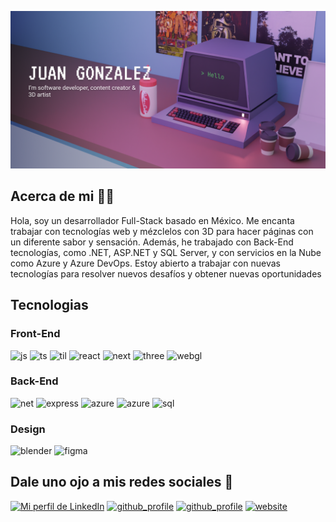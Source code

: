 
![Banner Image](./portfolio_banner2.png)
<br />

## Acerca de mi 🧑‍💻
Hola, soy un desarrollador Full-Stack basado en México. Me encanta trabajar con tecnologías web y mézclelos con 3D para hacer páginas con un diferente sabor y sensación.
Además, he trabajado con Back-End tecnologías, como .NET, ASP.NET y SQL Server, y con servicios en la Nube como Azure y Azure DevOps. 
Estoy abierto a trabajar con nuevas tecnologías para resolver nuevos desafíos y obtener nuevas oportunidades

## Tecnologias
### Front-End
<img src="https://img.shields.io/badge/JavaScript-323330?style=for-the-badge&logo=javascript&logoColor=F7DF1E" alt="js"></img>
<img src="https://img.shields.io/badge/TypeScript-007ACC?style=for-the-badge&logo=typescript&logoColor=white" alt="ts"></img>
<img src="https://img.shields.io/badge/Tailwind_CSS-38B2AC?style=for-the-badge&logo=tailwind-css&logoColor=white" alt="til"></img>
<img src="https://img.shields.io/badge/React-20232A?style=for-the-badge&logo=react&logoColor=61DAFB" alt="react"></img>
<img src="https://img.shields.io/badge/next.js-000000?style=for-the-badge&logo=nextdotjs&logoColor=white" alt="next"></img>
<img src="https://img.shields.io/badge/ThreeJs-black?style=for-the-badge&logo=three.js&logoColor=white" alt="three"></img>
<img src="https://img.shields.io/badge/WebGL-ffffff?style=for-the-badge&logo=webgl&logoColor=990000" alt="webgl"></img>

### Back-End
<img src="https://img.shields.io/badge/.NET-512BD4?style=for-the-badge&logo=dotnet&logoColor=white" alt="net"> </img>
<img src="https://img.shields.io/badge/Express.js-000000?style=for-the-badge&logo=express&logoColor=white" alt="express"> </img>
<img src="https://img.shields.io/badge/microsoft%20azure-0089D6?style=for-the-badge&logo=microsoft-azure&logoColor=white" alt="azure"></img>
<img src="https://img.shields.io/badge/Azure_DevOps-0078D7?style=for-the-badge&logo=azure-devops&logoColor=white" alt="azure"> </img>
<img src="https://img.shields.io/badge/Microsoft%20SQL%20Server-CC2927?style=for-the-badge&logo=microsoft%20sql%20server&logoColor=white" alt="sql"></img>

### Design 
<img src="https://img.shields.io/badge/blender-%23F5792A.svg?style=for-the-badge&logo=blender&logoColor=white" alt="blender"> </img>
<img src="https://img.shields.io/badge/Figma-F24E1E?style=for-the-badge&logo=figma&logoColor=white" alt="figma"></img>


## Dale uno ojo a mis redes sociales 🤝​
<a href="https://www.linkedin.com/in/juanglezf/"><img src="https://img.shields.io/badge/LinkedIn-0077B5?style=for-the-badge&logo=linkedin&logoColor=white" alt="Mi perfil de LinkedIn"/></a>
<a href="https://github.com/SirJohn72-script"><img src="https://img.shields.io/badge/GitHub-100000?style=for-the-badge&logo=github&logoColor=white" alt="github_profile"></img></a>
<a href="https://www.youtube.com/c/JohnScript72"><img src="https://img.shields.io/badge/YouTube-FF0000?style=for-the-badge&logo=youtube&logoColor=white" alt="github_profile"></img></a>
<a href="https://john-portfolio-eight.vercel.app/"><img src="https://img.shields.io/badge/website-000000?style=for-the-badge&logo=About.me&logoColor=white" alt="website"> </img> </a>
